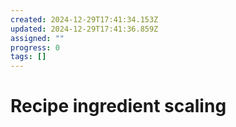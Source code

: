 ```yaml
---
created: 2024-12-29T17:41:34.153Z
updated: 2024-12-29T17:41:36.859Z
assigned: ""
progress: 0
tags: []
---
```


# Recipe ingredient scaling
